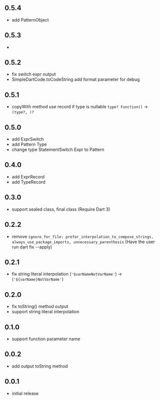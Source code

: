 ## 0.5.4

- add PatternObject

## 0.5.3

- 

## 0.5.2

- fix switch expr output
- SimpleDartCode.toCodeString add format parameter for debug

## 0.5.1

- copyWith method use record if type is nullable `type? Function()` → `(type?, )?`

## 0.5.0

- add ExprSwitch
- add Pattern Type
- change type StatementSwitch Expr to Pattern

## 0.4.0

- add ExprRecord
- add TypeRecord

## 0.3.0

- support sealed class, final class (Require Dart 3)

## 0.2.2

- remove
  `ignore_for_file: prefer_interpolation_to_compose_strings, always_use_package_imports, unnecessary_parenthesis`
  (Have the user run dart fix --apply)

## 0.2.1

- fix string literal interpolation (`'$varNameNotVarName'`) →
  (`'${varName}NotVarName'`)

## 0.2.0

- fix toString() method output
- support string literal interpolation

## 0.1.0

- support function parameter name

## 0.0.2

- add output toString method

## 0.0.1

- initial release
